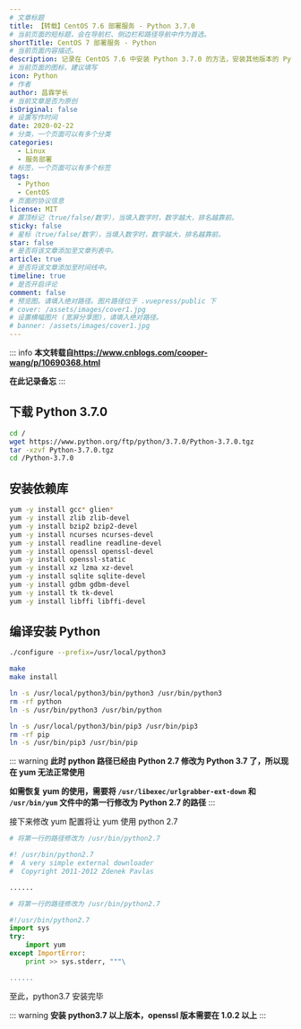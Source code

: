 ```yaml
---
# 文章标题
title: 【转载】CentOS 7.6 部署服务 - Python 3.7.0
# 当前页面的短标题，会在导航栏、侧边栏和路径导航中作为首选。
shortTitle: CentOS 7 部署服务 - Python
# 当前页面内容描述。
description: 记录在 CentOS 7.6 中安装 Python 3.7.0 的方法，安装其他版本的 Python 时亦可参考执行
# 当前页面的图标，建议填写
icon: Python
# 作者
author: 昌霖学长
# 当前文章是否为原创
isOriginal: false
# 设置写作时间
date: 2020-02-22
# 分类，一个页面可以有多个分类
categories: 
  - Linux
  - 服务部署
# 标签，一个页面可以有多个标签
tags: 
  - Python
  - CentOS
# 页面的协议信息
license: MIT 
# 置顶标记（true/false/数字），当填入数字时，数字越大，排名越靠前。
sticky: false
# 星标（true/false/数字），当填入数字时，数字越大，排名越靠前。
star: false
# 是否将该文章添加至文章列表中。
article: true
# 是否将该文章添加至时间线中。
timeline: true
# 是否开启评论
comment: false
# 预览图。请填入绝对路径。图片路径位于 .vuepress/public 下
# cover: /assets/images/cover1.jpg
# 设置横幅图片 (宽屏分享图)，请填入绝对路径。
# banner: /assets/images/cover1.jpg
---
```


::: info
**本文转载自<https://www.cnblogs.com/cooper-wang/p/10690368.html>**

**在此记录备忘**
:::

## 下载 Python 3.7.0

```bash
cd /                                                                   # 进入根目录
wget https://www.python.org/ftp/python/3.7.0/Python-3.7.0.tgz          # 下载python3.7
tar -xzvf Python-3.7.0.tgz                                             # 解压到当前目录
cd /Python-3.7.0                                                       # 进入解压文件
```

## 安装依赖库

```bash
yum -y install gcc* glien*
yum -y install zlib zlib-devel
yum -y install bzip2 bzip2-devel
yum -y install ncurses ncurses-devel
yum -y install readline readline-devel
yum -y install openssl openssl-devel
yum -y install openssl-static
yum -y install xz lzma xz-devel
yum -y install sqlite sqlite-devel
yum -y install gdbm gdbm-devel
yum -y install tk tk-devel
yum -y install libffi libffi-devel
```

## 编译安装 Python

```bash
./configure --prefix=/usr/local/python3                                # 指定安装路径

make                                                                   # 编译
make install                                                           # 安装

ln -s /usr/local/python3/bin/python3 /usr/bin/python3                  # 建立 python3 的软链接
rm -rf python                                                          # 删除系统自带 python 链接
ln -s /usr/bin/python3 /usr/bin/python                                 # 建立 python 的软链接，此时键入 python 即进入python3.7 的环境，此举会导致 yum 无法使用，如果介意可以不执行此命令。

ln -s /usr/local/python3/bin/pip3 /usr/bin/pip3                        # 建立 pip3 的软链接
rm -rf pip
ln -s /usr/bin/pip3 /usr/bin/pip
```

::: warning
**此时 python 路径已经由 Python 2.7 修改为 Python 3.7 了，所以现在 yum 无法正常使用**

**如需恢复 yum 的使用，需要将 `/usr/libexec/urlgrabber-ext-down` 和 `/usr/bin/yum` 文件中的第一行修改为 Python 2.7 的路径**
:::

接下来修改 yum 配置将让 yum 使用 python 2.7

```python title="/usr/libexec/urlgrabber-ext-down"
# 将第一行的路径修改为 /usr/bin/python2.7

#! /usr/bin/python2.7
#  A very simple external downloader
#  Copyright 2011-2012 Zdenek Pavlas

......
```

```python title="/usr/bin/yum"
# 将第一行的路径修改为 /usr/bin/python2.7

#!/usr/bin/python2.7
import sys
try:
    import yum
except ImportError:
    print >> sys.stderr, """\

......
```

至此，python3.7 安装完毕

::: warning
**安装 python3.7 以上版本，openssl 版本需要在 1.0.2 以上**
:::
